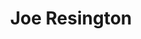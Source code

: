 ---
avatar: /images/people/joeres.jpg
avatar_small: /images/people/joeres_small.jpg
bio: null
homepage: null
instagram: null
linkedin: null
title: Joe Resington
twitter: null
type: guest
username: joeres
youtube: null
---